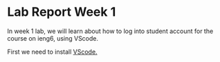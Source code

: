 # Lab Report Week 1

In week 1 lab, we will learn about how to log into student account for the course on ieng6, using VScode.

First we need to install [VScode.](http://code.visualstudio.com/)

